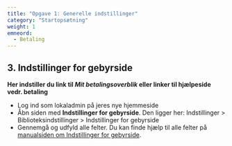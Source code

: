 ```yaml
---
title: "Opgave 1: Generelle indstillinger"
category: "Startopsætning"
weight: 1
emneord:
  - Betaling
---
```


## 3. Indstillinger for gebyrside
**Her indstiller du link til *Mit betalingsoverblik* eller linker til hjælpeside vedr. betaling**
- Log ind som lokaladmin på jeres nye hjemmeside
- Åbn siden med **Indstillinger for gebyrside**. Den ligger her: Indstillinger > Biblioteksindstillinger > Indstillinger for gebyrside
- Gennemgå og udfyld alle felter. Du kan finde hjælp til alle felter på [manualsiden om Indstillinger for gebyrside](https://danskernesdigitalebibliotek.github.io/folkebibliotekernes_cms_manual/main/konfiguration/gebyrindstillinger/).
